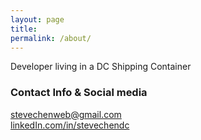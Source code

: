 ```yaml
---
layout: page
title:
permalink: /about/
---
```


Developer living in a DC Shipping Container



<!--<div style="text-align:center"><a href="https://docs.google.com/uc?authuser=0&id=0ByoQKwbdZdr8RjluVzVvRHY3enc&export=download">Resume</a></div>-->

### Contact Info & Social media

[stevechenweb@gmail.com](mailto:stevechenweb@gmail.com)  
[linkedIn.com/in/stevechendc](https://www.linkedin.com/in/stevechendc)  

